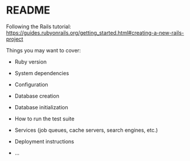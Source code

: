 # README

Following the Rails tutorial:
https://guides.rubyonrails.org/getting_started.html#creating-a-new-rails-project

Things you may want to cover:

* Ruby version

* System dependencies

* Configuration

* Database creation

* Database initialization

* How to run the test suite

* Services (job queues, cache servers, search engines, etc.)

* Deployment instructions

* ...
